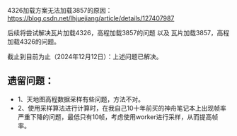 4326加载方案无法加载3857的原因：https://blog.csdn.net/lhjuejiang/article/details/127407987

后续将尝试解决瓦片加载4326，高程加载3857的问题 以及 瓦片加载3857，高程加载4326的问题。

截止到目前为止（2024年12月12日）：上述问题已解决。
## **遗留问题**：
* 1、天地图高程数据采样有些问题，方法不对。
* 2、使用采样算法进行计算时，在我自己10十年前买的神舟笔记本上出现帧率严重下降的问题，最低只有10帧，考虑使用worker进行采样，从而提高帧率。
